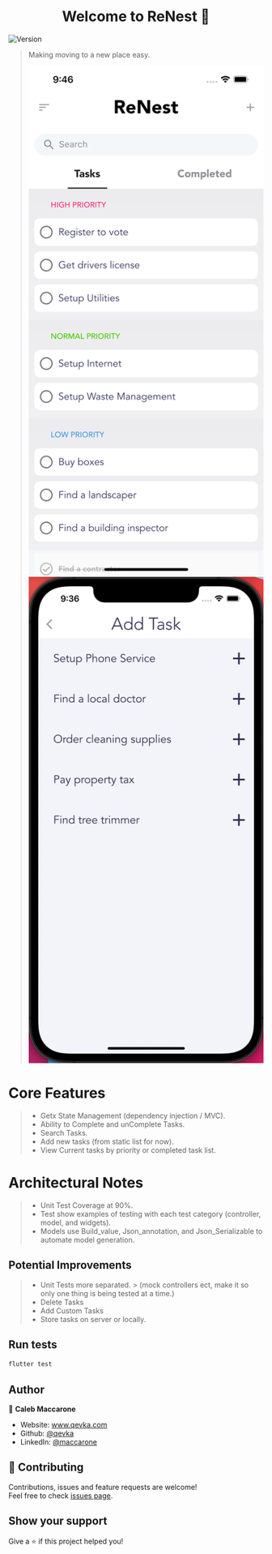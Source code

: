 <h1 align="center">Welcome to ReNest 👋</h1>
<p>
  <img alt="Version" src="https://img.shields.io/badge/version-1.0.0-blue.svg?cacheSeconds=2592000" />
</p>

> Making moving to a new place easy.
> 
> ![ReNest - Relocation App](assets/readme_media/home.png)
> ![ReNest - Relocation App](assets/readme_media/priorityPicker.gif)

# Core Features
>   * Getx State Management (dependency injection / MVC).
>   * Ability to Complete and unComplete Tasks.
>   * Search Tasks.
>   * Add new tasks (from static list for now).
>   * View Current tasks by priority or completed task list.

# Architectural Notes
>   * Unit Test Coverage at 90%.
>   * Test show examples of testing with each test category (controller, model, and widgets).
>   * Models use Build_value, Json_annotation, and Json_Serializable to automate model generation.

## Potential Improvements
>   * Unit Tests more separated. 
      > (mock controllers ect, make it so only one thing is being tested at a time.)
>   * Delete Tasks
>   * Add Custom Tasks
>   * Store tasks on server or locally.




## Run tests

```sh
flutter test
```

## Author

👤 **Caleb Maccarone**

* Website: www.qevka.com
* Github: [@qevka](https://github.com/qevka)
* LinkedIn: [@maccarone](https://linkedin.com/in/maccarone)

## 🤝 Contributing

Contributions, issues and feature requests are welcome!<br />Feel free to check [issues page](https://github.com/qevka/ReNest/issues). 

## Show your support

Give a ⭐️ if this project helped you!
